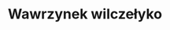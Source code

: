 ---
title: 'Wawrzynek wilczełyko'
latina: '(Daphne mezereum)'
pubDate: 'Jul 01 2022'
mainImage: 'wawrzynek_wilczelyko_utxcuu'
level1: 'rośliny naczyniowe'
level2: 'ślazowce'
level3: 'wawrzynkowate'
flowertime: 'luty - maj'
where: 'Występuje w całej Europie, w zachodniej Syberii, na Ałtaju i Kaukazie, a także w Azji Mniejszej. W Polsce rośnie na całym terytorium, ale jest rośliną rzadką. Dość często występuje w południowej, wschodniej i północno-wschodniej części kraju. Na pozostałym obszarze spotykany rzadziej i na rozproszonych stanowiskach.'
---